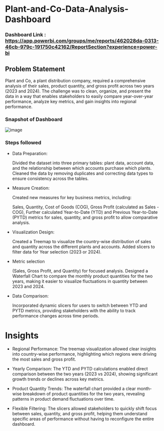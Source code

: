# Plant-and-Co-Data-Analysis-Dashboard

### Dashboard Link : https://app.powerbi.com/groups/me/reports/462028da-0313-46cb-979c-191750c42162/ReportSection?experience=power-bi

## Problem Statement

Plant and Co, a plant distribution company, required a comprehensive analysis of their sales, product quantity, and gross profit across two years (2023 and 2024). The challenge was to clean, organize, and present the data in a way that enables stakeholders to easily compare year-over-year performance, analyze key metrics, and gain insights into regional performance.

### Snapshot of Dashboard
![image](https://github.com/user-attachments/assets/ac5692e1-3744-4574-b5fc-7551574e92c9)


### Steps followed 

- Data Preparation:

    Divided the dataset into three primary tables: plant data, account data, and the relationship between which accounts purchase which plants.
    Cleaned the data by removing duplicates and correcting data types to ensure consistency across the tables.
- Measure Creation:

    Created new measures for key business metrics, including:

    Sales,
    Quantity,
    Cost of Goods (COG),
    Gross Profit (calculated as Sales - COG),
    Further calculated Year-to-Date (YTD) and Previous Year-to-Date (PYTD) metrics for sales, quantity, and gross profit to allow comparative analysis.
- Visualization Design:

    Created a Treemap to visualize the country-wise distribution of sales and quantity across the different plants and accounts.
    Added slicers to filter data for
    Year selection (2023 or 2024).
- Metric selection 

    (Sales, Gross Profit, and Quantity) for focused analysis.
    Designed a Waterfall Chart to compare the monthly product quantities for the two years, making it easier to visualize fluctuations in quantity between 2023 and 2024.
- Data Comparison:

    Incorporated dynamic slicers for users to switch between YTD and PYTD metrics, providing stakeholders with the ability to track performance changes across time periods.
# Insights

- Regional Performance: The treemap visualization allowed clear insights into country-wise performance, highlighting which regions were driving the most sales and gross profit.

- Yearly Comparison: The YTD and PYTD calculations enabled direct comparison between the two years (2023 vs 2024), showing significant growth trends or declines across key metrics.

- Product Quantity Trends: The waterfall chart provided a clear month-wise breakdown of product quantities for the two years, revealing patterns in product demand fluctuations over time.

- Flexible Filtering: The slicers allowed stakeholders to quickly shift focus between sales, quantity, and gross profit, helping them understand specific areas of performance without having to reconfigure the entire dashboard.
